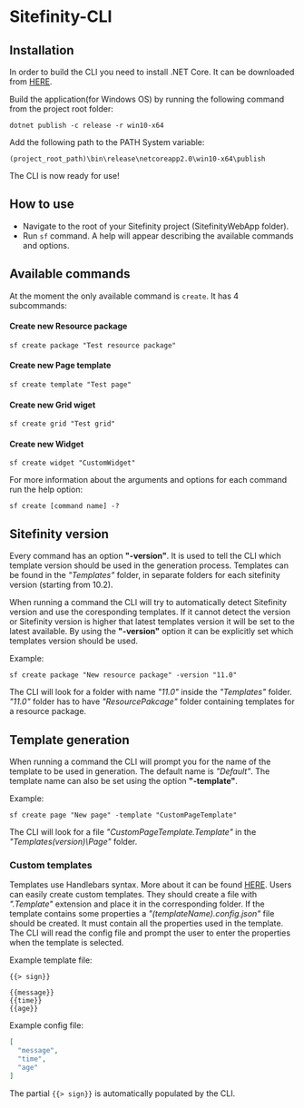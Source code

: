 # Sitefinity-CLI

## Installation

In order to build the CLI you need to install .NET Core. It can be downloaded from [HERE](https://www.microsoft.com/net/download/windows).

Build the application(for Windows OS) by running the following command from the project root folder:
```batch
dotnet publish -c release -r win10-x64
```
Add the following path to the PATH System variable:
```
(project_root_path)\bin\release\netcoreapp2.0\win10-x64\publish
```
The CLI is now ready for use!

## How to use

* Navigate to the root of your Sitefinity project (SitefinityWebApp folder).
* Run ```sf``` command. A help will appear describing the available commands and options.

## Available commands

At the moment the only available command is ```create```. It has 4 subcommands:

#### Create new Resource package

```
sf create package "Test resource package"
```

#### Create new Page template

```
sf create template "Test page"
```

#### Create new Grid wiget

```
sf create grid "Test grid"
```

#### Create new Widget

```
sf create widget "CustomWidget"
```

For more information about the arguments and options for each command run the help option:
```
sf create [command name] -?
```

## Sitefinity version
Every command has an option **"-version"**. It is used to tell the CLI which template version should be used in the generation process. Templates can be found in the _"Templates"_ folder, in separate folders for each sitefinity version (starting from 10.2). 

When running a command the CLI will try to automatically detect Sitefinity version and use the coresponding templates. If it cannot detect the version or Sitefinity version is higher that latest templates version it will be set to the latest available. By using the **"-version"** option it can be explicitly set which templates version should be used.

Example:
```
sf create package "New resource package" -version "11.0"
```
The CLI will look for a folder with name _"11.0"_ inside the _"Templates"_ folder. _"11.0"_ folder has to have _"ResourcePakcage"_ folder containing templates for a resource package. 

## Template generation

When running a command the CLI will prompt you for the name of the template to be used in generation. The default name is _"Default"_. The template name can also be set using the option **"-template"**.

Example:
```
sf create page "New page" -template "CustomPageTemplate"
```
The CLI will look for a file _"CustomPageTemplate.Template"_ in the _"Templates\(version)\Page"_ folder. 

### Custom templates

Templates use Handlebars syntax. More about it can be found [HERE](https://github.com/rexm/Handlebars.Net).
Users can easily create custom templates. They should create a file with _".Template"_ extension and place it in the corresponding folder. If the template contains some properties a _"(templateName).config.json"_ file should be created. It must contain all the properties used in the template. The CLI will read the config file and prompt the user to enter the properties when the template is selected.

Example template file:
```
{{> sign}}

{{message}}
{{time}}
{{age}}
```
Example config file:
```json
[
  "message",
  "time",
  "age"
]
```
The partial ```{{> sign}}``` is automatically populated by the CLI.

